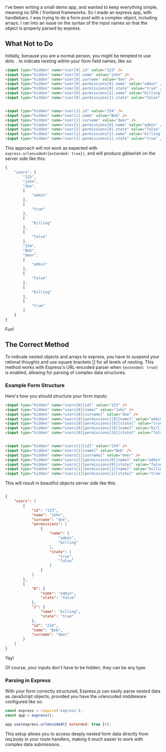 
I've been writing a small demo app, and wanted to keep everything simple, meaning no SPA / frontend frameworks. So I made an express app, with handlebars. I was trying to do a form post with a complex object, including arrays. I ran into an issue on the syntax of the input names so that the object is properly parsed by express. 

## What Not to Do

Initially, because you are a normal person, you might be tempted to use dots `.` to indicate nesting within your form field names, like so:

```html
<input type="hidden" name="user[0].id" value="123" />
<input type="hidden" name="user[0].name" value="john" />
<input type="hidden" name="user[0].surname" value="doe" />
<input type="hidden" name="user[0].permissions[0].name" value="admin" />
<input type="hidden" name="user[0].permissions[0].state" value="true" />
<input type="hidden" name="user[0].permissions[1].name" value="billing" />
<input type="hidden" name="user[0].permissions[1].state" value="false" />


<input type="hidden" name="user[1].id" value="234" />
<input type="hidden" name="user[1].name" value="Bob" />
<input type="hidden" name="user[1].surname" value="deer" />
<input type="hidden" name="user[1].permissions[0].name" value="admin" />
<input type="hidden" name="user[1].permissions[0].state" value="false" />
<input type="hidden" name="user[1].permissions[1].name" value="billing" />
<input type="hidden" name="user[1].permissions[1].state" value="true" />

```

This approach will not work as expected with `express.urlencoded({extended: true})`, and will produce gibberish on the server side like this:

```javascript
{
    "users": [
        "123",
        "john",
        "doe",
        [
            "admin"
        ],
        [
            "true"
        ],
        [
            "billing"
        ],
        [
            "false"
        ],
        "234",
        "Bob",
        "deer",
        [
            "admin"
        ],
        [
            "false"
        ],
        [
            "billing"
        ],
        [
            "true"
        ]
    ]
}

```

Fun!

## The Correct Method

To indicate nested objects and arrays to express, you have to suspend your rational thoughts and use square brackets [] for all levels of nesting. This method works with Express's URL-encoded parser when `{extended: true}` is enabled, allowing for parsing of complex data structures.

### Example Form Structure

Here's how you should structure your form inputs:

```html
<input type="hidden" name="users[0][id]" value="123" />
<input type="hidden" name="users[0][name]" value="John" />
<input type="hidden" name="users[0][surname]" value="doe" />
<input type="hidden" name="users[0][permissions][0][name]" value="admin" />
<input type="hidden" name="users[0][permissions][0][state]" value="true" />
<input type="hidden" name="users[0][permissions][0][name]" value="billing" />
<input type="hidden" name="users[0][permissions][0][state]" value="false" />


<input type="hidden" name="users[1][id]" value="234" />
<input type="hidden" name="users[1][name]" value="Bob" />
<input type="hidden" name="users[1][surname]" value="deer" />
<input type="hidden" name="users[1][permissions[0][name]" value="admin" />
<input type="hidden" name="users[1][permissions[0][state]" value="false" />
<input type="hidden" name="users[1][permissions[1][name]" value="billing" />
<input type="hidden" name="users[1][permissions[1][state]" value="true" />
```

This will result in beautiful objects server side like this:

```json

{
    "users": [
        {
            "id": "123",
            "name": "John",
            "surname": "doe",
            "permissions": [
                {
                    "name": [
                        "admin",
                        "billing"
                    ],
                    "state": [
                        "true",
                        "false"
                    ]
                }
            ]
        },
        {
            "0": {
                "name": "admin",
                "state": "false"
            },
            "1": {
                "name": "billing",
                "state": "true"
            },
            "id": "234",
            "name": "Bob",
            "surname": "deer"
        }
    ]
}
```

Yay!

Of course, your inputs don't have to be hidden, they can be any type.

### Parsing in Express

With your form correctly structured, Express.js can easily parse nested data as JavaScript objects, provided you have the urlencoded middleware configured like so:

```javascript
const express = require('express');
const app = express();

app.use(express.urlencoded({ extended: true }));
```

This setup allows you to access deeply nested form data directly from req.body in your route handlers, making it much easier to work with complex data submissions.
